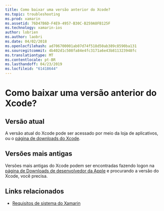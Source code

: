 ```yaml
---
title: Como baixar uma versão anterior do Xcode?
ms.topic: troubleshooting
ms.prod: xamarin
ms.assetid: 76D47B6D-F4E9-4957-B30C-B259A8FB125F
ms.technology: xamarin-ios
author: lobrien
ms.author: laobri
ms.date: 04/02/2018
ms.openlocfilehash: ad706700001ab07d74f518d50ab389c8590ba131
ms.sourcegitcommit: 4b402d1c508fa84e4fc3171a6e43b811323948fc
ms.translationtype: MT
ms.contentlocale: pt-BR
ms.lasthandoff: 04/23/2019
ms.locfileid: "61418644"
---
```

# <a name="how-can-i-download-a-previous-version-of-xcode"></a>Como baixar uma versão anterior do Xcode?

## <a name="current-version"></a>Versão atual

A versão atual do Xcode pode ser acessado por meio da loja de aplicativos, ou o [página de downloads do Xcode](https://developer.apple.com/xcode/downloads/).

## <a name="older-versions"></a>Versões mais antigas

Versões mais antigas do Xcode podem ser encontradas fazendo logon na [página de Downloads de desenvolvedor da Apple](https://developer.apple.com/downloads/more/) e procurando a versão do Xcode, você precisa.

## <a name="related-links"></a>Links relacionados
- [Requisitos de sistema do Xamarin](~/cross-platform/get-started/requirements.md)
